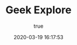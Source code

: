 ---
pageComponent:
  name: Catalogue
  data:
    path: Geek Explore
    imgUrl: /tool/05/00.png
    description: Java has been in a bit of an awkward spot since containers took off a few years ago. In the world of Kubernetes, microservices, and serverless, it has been getting harder and harder to ignore that Java applications are, by today’s standards, bloated. 
title: Geek Explore
date: 2020-03-19 16:17:53
permalink: /note/geex/
article: false
comment: false
editLink: false
author:
  name: jorgen
  link: https://github.com/jorgen-zhao
---